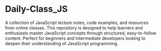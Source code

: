 # Daily-Class_JS
A collection of JavaScript lecture notes, code examples, and resources from online classes. This repository is designed to help learners and enthusiasts master JavaScript concepts through structured, easy-to-follow content. Perfect for beginners and intermediate developers looking to deepen their understanding of JavaScript programming.
